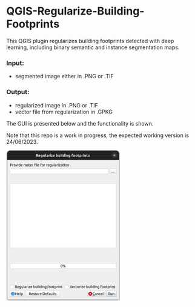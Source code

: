 # QGIS-Regularize-Building-Footprints
This QGIS plugin regularizes building footprints detected with deep learning, including binary semantic and instance segmentation maps.

### Input:
- segmented image either in .PNG or .TIF

### Output:
- regularized image in .PNG or .TIF
- vector file from regularization in .GPKG

The GUI is presented below and the functionality is shown.


Note that this repo is a work in progress, the expected working version is 24/06/2023.

<img
  src="https://github.com/s1m0nS/QGIS-Regularize-Building-Footprints/blob/main/img/plugin-gui.png"
  alt="Alt text"
  title="Optional title"
  style="display: inline-block; margin: 0 auto; max-width: 300px">

